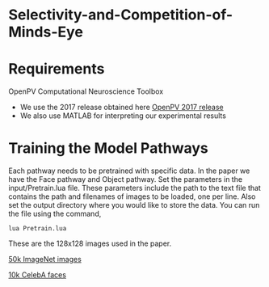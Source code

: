 # Selectivity-and-Competition-of-Minds-Eye

Requirements
=======

OpenPV Computational Neuroscience Toolbox

* We use the 2017 release obtained here [OpenPV 2017 release](https://github.com/PetaVision/OpenPV/releases)
* We also use MATLAB for interpreting our experimental results

Training the Model Pathways
=======

Each pathway needs to be pretrained with specific data.  In the paper we have the Face pathway and Object pathway.
Set the parameters in the input/Pretrain.lua file.  These parameters include the path to the text file that contains the path and filenames of images to be loaded, one per line.  Also set the output directory where you would like to store the data.  You can run the file using the command, 

`lua Pretrain.lua`

These are the 128x128 images used in the paper.  

[50k ImageNet images](https://www.dropbox.com/s/w4yrxkjp6qcfdsf/imagenet_128.zip?dl=0)

[10k CelebA faces](https://www.dropbox.com/s/zqh1kma45wd6rvx/CelebAfaces128_10k.zip?dl=0)



